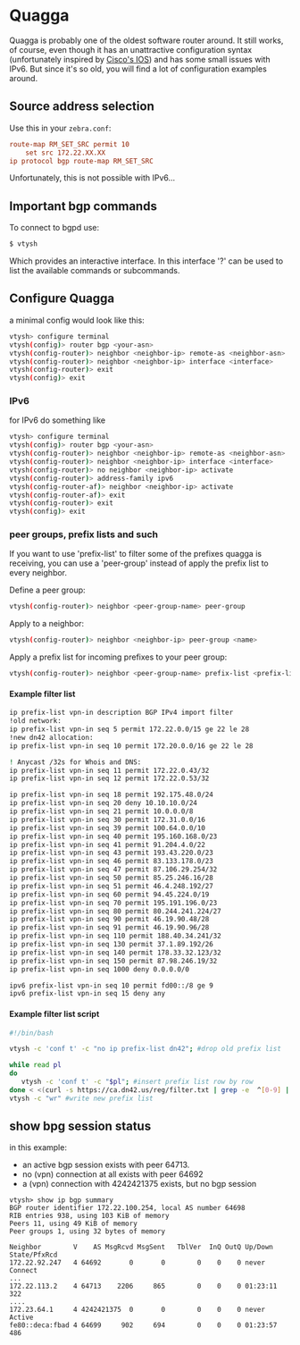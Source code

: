 # Quagga

Quagga is probably one of the oldest software router around.  It still works, of course, even though it has an unattractive configuration syntax (unfortunately inspired by  [Cisco's IOS](https://dn42.net/howto/IPsecWithPublicKeys/CiscoIOSExample)) and has some small issues with IPv6.  But since it's so old, you will find a lot of configuration examples around.

## Source address selection

Use this in your `zebra.conf`:

```conf
route-map RM_SET_SRC permit 10
    set src 172.22.XX.XX
ip protocol bgp route-map RM_SET_SRC
```

Unfortunately, this is not possible with IPv6...

## Important bgp commands
To connect to bgpd use:

```sh
$ vtysh
```

Which provides an interactive interface.
In this interface '?' can be used to list the available commands or subcommands.

## Configure Quagga
a minimal config would look like this:

```sh
vtysh> configure terminal
vtysh(config)> router bgp <your-asn>
vtysh(config-router)> neighbor <neighbor-ip> remote-as <neighbor-asn>
vtysh(config-router)> neighbor <neighbor-ip> interface <interface>
vtysh(config-router)> exit
vtysh(config)> exit
```

### IPv6
for IPv6 do something like

```sh
vtysh> configure terminal
vtysh(config)> router bgp <your-asn>
vtysh(config-router)> neighbor <neighbor-ip> remote-as <neighbor-asn>
vtysh(config-router)> neighbor <neighbor-ip> interface <interface>
vtysh(config-router)> no neighbor <neighbor-ip> activate
vtysh(config-router)> address-family ipv6
vtysh(config-router-af)> neighbor <neighbor-ip> activate
vtysh(config-router-af)> exit
vtysh(config-router)> exit
vtysh(config)> exit
```

### peer groups, prefix lists and such
If you want to use 'prefix-list' to filter some of the prefixes quagga is receiving, you can use a 'peer-group' instead of apply the prefix list to every neighbor. 

Define a peer group:

```sh
vtysh(config-router)> neighbor <peer-group-name> peer-group
```

Apply to a neighbor:

```sh
vtysh(config-router)> neighbor <neighbor-ip> peer-group <name>
```

Apply a prefix list for incoming prefixes to your peer group:

```sh
vtysh(config-router)> neighbor <peer-group-name> prefix-list <prefix-list-name> in
```

#### Example filter list

```sh
ip prefix-list vpn-in description BGP IPv4 import filter
!old network:
ip prefix-list vpn-in seq 5 permit 172.22.0.0/15 ge 22 le 28
!new dn42 allocation:
ip prefix-list vpn-in seq 10 permit 172.20.0.0/16 ge 22 le 28

! Anycast /32s for Whois and DNS:
ip prefix-list vpn-in seq 11 permit 172.22.0.43/32
ip prefix-list vpn-in seq 12 permit 172.22.0.53/32

ip prefix-list vpn-in seq 18 permit 192.175.48.0/24
ip prefix-list vpn-in seq 20 deny 10.10.10.0/24
ip prefix-list vpn-in seq 21 permit 10.0.0.0/8
ip prefix-list vpn-in seq 30 permit 172.31.0.0/16
ip prefix-list vpn-in seq 39 permit 100.64.0.0/10
ip prefix-list vpn-in seq 40 permit 195.160.168.0/23
ip prefix-list vpn-in seq 41 permit 91.204.4.0/22
ip prefix-list vpn-in seq 43 permit 193.43.220.0/23
ip prefix-list vpn-in seq 46 permit 83.133.178.0/23
ip prefix-list vpn-in seq 47 permit 87.106.29.254/32
ip prefix-list vpn-in seq 50 permit 85.25.246.16/28
ip prefix-list vpn-in seq 51 permit 46.4.248.192/27
ip prefix-list vpn-in seq 60 permit 94.45.224.0/19
ip prefix-list vpn-in seq 70 permit 195.191.196.0/23
ip prefix-list vpn-in seq 80 permit 80.244.241.224/27
ip prefix-list vpn-in seq 90 permit 46.19.90.48/28
ip prefix-list vpn-in seq 91 permit 46.19.90.96/28
ip prefix-list vpn-in seq 110 permit 188.40.34.241/32
ip prefix-list vpn-in seq 130 permit 37.1.89.192/26
ip prefix-list vpn-in seq 140 permit 178.33.32.123/32
ip prefix-list vpn-in seq 150 permit 87.98.246.19/32
ip prefix-list vpn-in seq 1000 deny 0.0.0.0/0

ipv6 prefix-list vpn-in seq 10 permit fd00::/8 ge 9
ipv6 prefix-list vpn-in seq 15 deny any
```

#### Example filter list script
```sh
#!/bin/bash

vtysh -c 'conf t' -c "no ip prefix-list dn42"; #drop old prefix list

while read pl
do
   vtysh -c 'conf t' -c "$pl"; #insert prefix list row by row
done < <(curl -s https://ca.dn42.us/reg/filter.txt | grep -e  ^[0-9] | awk '{ print "ip prefix-list dn42 seq " $1 " " $2 " " $3 " ge " $4 " le " $5}' | sed "s_/\([0-9]\+\) ge \1_/\1_g;s_/\([0-9]\+\) le \1_/\1_g");
vtysh -c "wr" #write new prefix list

```

## show bpg session status

in this example:
* an active bgp session exists with peer 64713.
* no (vpn) connection at all exists with peer 64692
* a (vpn) connection with 4242421375 exists, but no bgp session

```
vtysh> show ip bgp summary 
BGP router identifier 172.22.100.254, local AS number 64698
RIB entries 938, using 103 KiB of memory
Peers 11, using 49 KiB of memory
Peer groups 1, using 32 bytes of memory

Neighbor        V    AS MsgRcvd MsgSent   TblVer  InQ OutQ Up/Down  State/PfxRcd
172.22.92.247   4 64692       0       0        0    0    0 never    Connect
...
172.22.113.2    4 64713    2206     865        0    0    0 01:23:11      322
....
172.23.64.1     4 4242421375  0       0        0    0    0 never    Active
fe80::deca:fbad 4 64699     902     694        0    0    0 01:23:57      486
```
